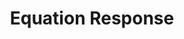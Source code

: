 ---
title: Equation Response
layout: DemoLayout
sidebar: false
navbar: false
pageClass: customDemoPage
pie: "@pie-element/math-inline@0.0.10"
model:
    id: '1'
    element: math-inline
    mode: advanced
    config:
      allowPartialScores: false
    expression: 1+1
    question: What is the equation for a slope?
    equationEditor: simple
    defaultResponse:
      id: 0
      validation: symbolic
      answer: y = mx + b
      alternates: {}
      allowSpaces: true
      allowDecimals: true
    responses:
    - id: answerBlock1
      validation: symbolic
      answer: y = mx + b
      alternates: {}
      allowSpaces: true
      allowDecimals: true
    feedback:
      correct:
        type: none
        default: Correct
      partial:
        type: none
        default: Nearly
      incorrect:
        type: none
        default: Incorrect
---